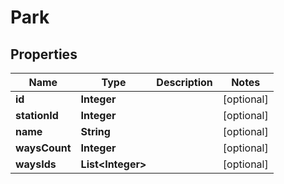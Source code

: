 

# Park


## Properties

| Name | Type | Description | Notes |
|------------ | ------------- | ------------- | -------------|
|**id** | **Integer** |  |  [optional] |
|**stationId** | **Integer** |  |  [optional] |
|**name** | **String** |  |  [optional] |
|**waysCount** | **Integer** |  |  [optional] |
|**waysIds** | **List&lt;Integer&gt;** |  |  [optional] |




